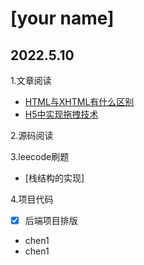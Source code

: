 # [your name]

## 2022.5.10

1.文章阅读
- [HTML与XHTML有什么区别](https://blog.csdn.net/sunlando/article/details/108618303)
- [H5中实现拖拽技术](https://blog.csdn.net/nihaio25/article/details/120288261)

2.源码阅读


3.leecode刷题
- [栈结构的实现]

4.项目代码 
- [x] 后端项目排版


- chen1
- chen1